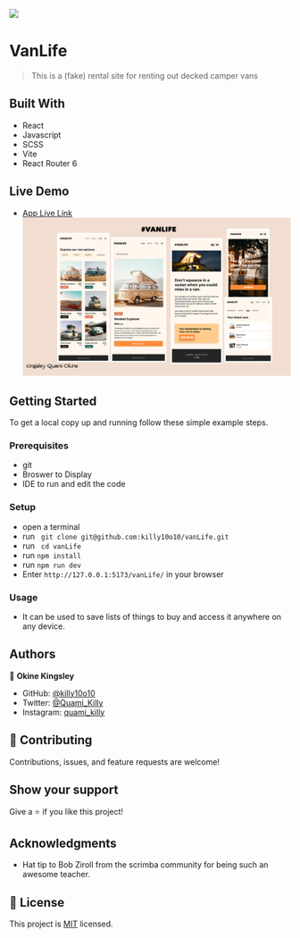 ![](https://img.shields.io/badge/Quami-Killy-blue)

# VanLife

> This is a (fake) rental site for renting out decked camper vans

## Built With

- React
- Javascript
- SCSS
- Vite
- React Router 6

## Live Demo

- [App Live Link]()
 ![Alt text](./screenshot.png "VanLife")


## Getting Started

To get a local copy up and running follow these simple example steps.

### Prerequisites

- git
- Broswer to Display
- IDE to run and edit the code

### Setup

- open a terminal
- run ` git clone git@github.com:killy10o10/vanLife.git`
- run ` cd vanLife`
- run `npm install`
- run `npm run dev`
- Enter `http://127.0.0.1:5173/vanLife/` in your browser

### Usage

- It can be used to save lists of things to buy and access it anywhere on any device.

## Authors

👤 **Okine Kingsley**

- GitHub: [@killy10o10](https://github.com/killy10o10)
- Twitter: [@Quami_Killy](https://twitter.com/Quami_Killy)
- Instagram: [quami_killy](https://www.instagram.com/quami_killy/)


## 🤝 Contributing

Contributions, issues, and feature requests are welcome!

## Show your support

Give a ⭐️ if you like this project!

## Acknowledgments

- Hat tip to Bob Ziroll from the scrimba community for being such an awesome teacher.

## 📝 License

This project is [MIT](./LICENSE) licensed.
